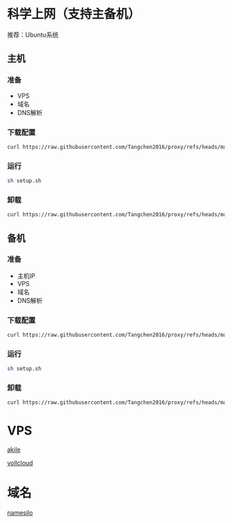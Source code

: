 # 科学上网（支持主备机）

推荐：Ubuntu系统


## 主机
### 准备
- VPS
- 域名
- DNS解析


### 下载配置

``` bash
curl https://raw.githubusercontent.com/Tangchen2016/proxy/refs/heads/main/install | bash
```

### 运行
```bash
sh setup.sh
```

### 卸载
```bash
curl https://raw.githubusercontent.com/Tangchen2016/proxy/refs/heads/main/uninstall | bash
```

## 备机
### 准备
- 主机IP
- VPS
- 域名
- DNS解析

### 下载配置

```bash
curl https://raw.githubusercontent.com/Tangchen2016/proxy/refs/heads/main/install_sub -s {ip} | bash
```

### 运行
```bash
sh setup.sh
```

### 卸载
```bash
curl https://raw.githubusercontent.com/Tangchen2016/proxy/refs/heads/main/uninstall_sub | bash
```

# VPS
[akile](https://akile.io/shop/server/)

[vollcloud](https://vollcloud.com/store/hong-kong-cmi-vps-sale)

# 域名
[namesilo](https://www.namesilo.com/)
